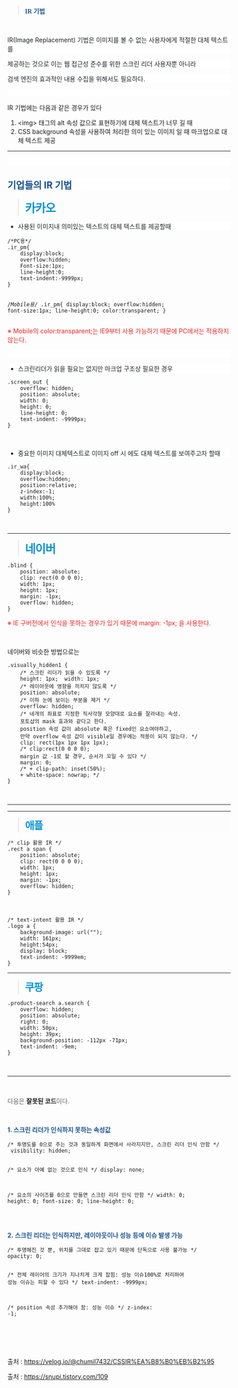 <blockquote data-ke-style="style2"><span style="color: #1a5490;"><b><span style="font-family: 'Noto Serif KR';">IR 기법</span></b></span></blockquote>
<p data-ke-size="size16">&nbsp;</p>
<p style="background-color: #ffffff; color: #212529; text-align: start;" data-ke-size="size16"><span style="background-color: #ffffff; color: #212529; text-align: start;">IR(Image Replacement) 기법은 이미지를 볼 수 없는 사용자에게 적절한 대체 텍스트를 </span></p>
<p style="background-color: #ffffff; color: #212529; text-align: start;" data-ke-size="size16"><span style="background-color: #ffffff; color: #212529; text-align: start;">제공하는 것으로 이는 웹 접근성 준수를 위한 스크린 리더 사용자뿐 아니라 </span></p>
<p style="background-color: #ffffff; color: #212529; text-align: start;" data-ke-size="size16"><span style="background-color: #ffffff; color: #212529; text-align: start;">검색 엔진의 효과적인 내용 수집을 위해서도 필요하다.</span></p>
<p style="background-color: #ffffff; color: #212529; text-align: start;" data-ke-size="size16">&nbsp;</p>
<p data-ke-size="size16">IR 기법에는 다음과 같은 경우가 있다</p>
<ol style="list-style-type: decimal;" data-ke-list-type="decimal">
<li>&lt;img&gt; 태그의 alt 속성 값으로 표현하기에 대체 텍스트가 너무 길 때</li>
<li>CSS background 속성을 사용하여 처리한 의미 있는 이미지 일 때 마크업으로 대체 텍스트 제공</li>
</ol>
<hr contenteditable="false" data-ke-type="horizontalRule" data-ke-style="style1" />
<p style="background-color: #ffffff; color: #000000; text-align: var(--se-text-default-value-text-align);" data-ke-size="size16">&nbsp;</p>
<h2 id="SE-e232d002-29b9-46d0-a2bb-e45b3beb6287" style="background-color: #ffffff; color: #000000; text-align: var(--se-text-default-value-text-align);" data-ke-size="size26"><span style="color: #1a5490;"><b> <span style="background-color: #fcfcfc; text-align: left;">기업들의 IR 기법</span> </b></span></h2>
<blockquote data-ke-style="style3"><span style="color: #0593d3;"><b><span style="font-size: 25.92px; letter-spacing: -1px; background-color: #ffffff;">카카오</span></b></span></blockquote>
<ul style="list-style-type: disc; background-color: #ffffff; color: #212529; text-align: start;" data-ke-list-type="disc">
<li>사용된 이미지내 의미있는 텍스트의 대체 텍스트를 제공할때</li>
</ul>
<pre id="code_1724424021163" class="css" data-ke-language="css" data-ke-type="codeblock"><code>/*PC용*/
.ir_pm{
	display:block;
	overflow:hidden;
	Font-size:1px;
	line-height:0;
	text-indent:-9999px;
}

/*Mobile용*/
.ir_pm{
	display:block;
	overflow:hidden;
	font-size:1px;
	line-height:0;
	color:transparent; 
}</code></pre>
<p data-ke-size="size14"><span style="color: #ee2323;">※ <span style="background-color: #ffffff; text-align: start;">Mobile의&nbsp;</span>color:transparent;<span style="background-color: #ffffff; text-align: start;">는 IE9부터 사용 가능하기 때문에 PC에서는 적용하지 않는다.</span> </span></p>
<p style="background-color: #ffffff; color: #000000; text-align: var(--se-text-default-value-text-align);" data-ke-size="size16">&nbsp;</p>
<ul style="list-style-type: disc; background-color: #ffffff; color: #212529; text-align: start;" data-ke-list-type="disc">
<li>스크린리더가 읽을 필요는 없지만 마크업 구조상 필요한 경우</li>
</ul>
<pre id="code_1724475520618" class="css" data-ke-language="css" data-ke-type="codeblock"><code>.screen_out {
	overflow: hidden;
	position: absolute;
	width: 0;
	height: 0;
	line-height: 0;
	text-indent: -9999px;
}</code></pre>
<p data-ke-size="size16">&nbsp;</p>
<ul style="list-style-type: disc; background-color: #ffffff; color: #212529; text-align: start;" data-ke-list-type="disc">
<li>중요한 이미지 대체텍스트로 이미지 off 시 에도 대체 텍스트를 보여주고자 할때</li>
</ul>
<pre id="code_1724475555198" class="css" data-ke-language="css" data-ke-type="codeblock"><code>.ir_wa{
	display:block;
	overflow:hidden;
	position:relative;
	z-index:-1;
	width:100%;
	height:100%
}</code></pre>
<p data-ke-size="size16">&nbsp;</p>
<hr contenteditable="false" data-ke-type="horizontalRule" data-ke-style="style6" />
<blockquote data-ke-style="style3"><span style="color: #0593d3;"><span style="font-size: 25.92px; letter-spacing: -1px; background-color: #ffffff;"><b>네이버</b></span></span></blockquote>
<pre id="code_1724475601788" class="css" data-ke-language="css" data-ke-type="codeblock"><code>.blind {
	position: absolute;
	clip: rect(0 0 0 0);
	width: 1px;
	height: 1px;
	margin: -1px;
	overflow: hidden;
}</code></pre>
<p data-ke-size="size14"><span style="color: #ee2323;"> ※ <span style="background-color: #ffffff; text-align: start;">IE 구버전에서 인식을 못하는 경우가 있기 때문에 margin: -1px; 을 사용한다.</span> </span></p>
<p data-ke-size="size14">&nbsp;</p>
<p data-ke-size="size16">네이버와 비슷한 방법으로는</p>
<pre id="code_1724476010291" class="css" data-ke-language="css" data-ke-type="codeblock"><code>.visually_hidden1 {  
	/* 스크린 리더가 읽을 수 있도록 */  
	height: 1px;  width: 1px;    
	/* 레이아웃에 영향을 끼치지 않도록 */  
	position: absolute;    
	/* 이하 눈에 보이는 부분을 제거 */  
	overflow: hidden;  
	/* 네개의 좌표로 지정한 직사각형 모양대로 요소를 잘라내는 속성.  
	포토샵의 mask 효과와 같다고 한다.  
	position 속성 값이 absolute 혹은 fixed인 요소여야하고,  
	만약 overflow 속성 값이 visible일 경우에는 적용이 되지 않는다. */  
	clip: rect(1px 1px 1px 1px);  
	/* clip:rect(0 0 0 0);  
	margin 값 -1로 할 경우, 순서가 꼬일 수 있다 */  
	margin: 0;  
	/* + clip-path: inset(50%);  
	+ white-space: nowrap; */ 
}</code></pre>
<p data-ke-size="size16">&nbsp;</p>
<hr contenteditable="false" data-ke-type="horizontalRule" data-ke-style="style6" /><hr contenteditable="false" data-ke-style="style6" data-ke-type="horizontalRule" />
<blockquote style="background-color: #fcfcfc; color: #666666; text-align: left;" data-ke-style="style3"><b><span style="color: #0593d3;"><span style="background-color: #ffffff; font-size: 1.62em; letter-spacing: -1px;">애플</span></span></b></blockquote>
<pre id="code_1724477273677" class="css" data-ke-language="css" data-ke-type="codeblock"><code>/* clip 활용 IR */
.rect a span {
	position: absolute;
	clip: rect(0 0 0 0);
	width: 1px; 
	height: 1px;
	margin: -1px;
	overflow: hidden;
}</code></pre>
<p data-ke-size="size16">&nbsp;</p>
<pre id="code_1724477433889" class="css" data-ke-language="css" data-ke-type="codeblock"><code>/* text-intent 활용 IR */
.logo a {
	background-image: url("");
	width: 161px;
	height:54px;
	display: block;
	text-indent: -9999em;
}</code></pre>
<hr contenteditable="false" data-ke-type="horizontalRule" data-ke-style="style6" />
<blockquote data-ke-style="style3"><b><span style="color: #0593d3;"><span style="background-color: #ffffff; font-size: 1.62em; letter-spacing: -1px;">쿠팡</span></span></b></blockquote>
<pre id="code_1724475746669" class="css" data-ke-language="css" data-ke-type="codeblock"><code>.product-search a.search {
	overflow: hidden;
	position: absolute;
	right: 0;
	width: 50px;
	height: 39px;
	background-position: -112px -71px;
	text-indent: -9em;
}</code></pre>
<p data-ke-size="size16">&nbsp;</p>
<hr contenteditable="false" data-ke-type="horizontalRule" data-ke-style="style3" />
<p data-ke-size="size16">&nbsp;</p>
<p data-ke-size="size16"><span style="color: #666666; text-align: start;">다음은<span>&nbsp;</span></span><b>잘못된 코드</b><span style="color: #666666; text-align: start;">이다.</span></p>
<p data-ke-size="size16">&nbsp;</p>
<p style="color: #000000; text-align: start;" data-ke-size="size18"><span style="color: #1a5490;"><b>1. 스크린 리더가 인식하지 못하는 속성값</b></span></p>
<pre id="code_1724476333434" class="css" data-ke-language="css" data-ke-type="codeblock"><code>/* 투명도를 0으로 주는 것과 동일하게 화면에서 사라지지만, 스크린 리더 인식 안함 */
 visibility: hidden; 
 
 /* 요소가 아예 없는 것으로 인식 */
 display: none; 
 
 /* 요소의 사이즈를 0으로 만들면 스크린 리더 인식 안함 */
 width: 0;
 height: 0;
 font-size: 0;
 line-height: 0;</code></pre>
<p data-ke-size="size16">&nbsp;</p>
<p data-ke-size="size18"><span style="color: #1a5490;"><b>2.&nbsp;스크린&nbsp;리더는&nbsp;인식하지만,&nbsp;레이아웃이나&nbsp;성능&nbsp;등에&nbsp;이슈&nbsp;발생&nbsp;가능</b></span></p>
<pre id="code_1724476687968" class="css" data-ke-language="css" data-ke-type="codeblock"><code>/* 투명해진 것 뿐, 위치를 그대로 잡고 있기 때문에 단독으로 사용 불가능 */
opacity: 0; 

/* 전체 레이어의 크기가 지나치게 크게 잡힘: 성능 이슈100%로 처리하여 성능 이슈는 피할 수 있다 */
text-indent: -9999px; 

/* position 속성 추가해야 함: 성능 이슈  */
z-index: -1;</code></pre>
<p data-ke-size="size16">&nbsp;</p>
<p data-ke-size="size16">&nbsp;</p>
<p data-ke-size="size14">출처 : <a href="https://velog.io/@chumil7432/CSSIR%EA%B8%B0%EB%B2%95" target="_blank" rel="noopener&nbsp;noreferrer">https://velog.io/@chumil7432/CSSIR%EA%B8%B0%EB%B2%95</a></p>
<p data-ke-size="size14">출처 : <a href="https://snupi.tistory.com/109" target="_blank" rel="noopener&nbsp;noreferrer">https://snupi.tistory.com/109</a></p>